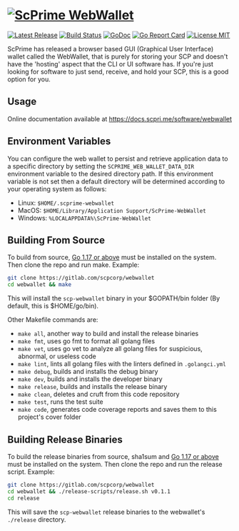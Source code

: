# [![ScPrime WebWallet](https://scpri.me/imagestore/SPRho_256x256.png)](http://scpri.me)

[![Latest Release](https://gitlab.com/scpcorp/webwallet/-/badges/release.svg)](https://gitlab.com/scpcorp/webwallet/-/tags)
[![Build Status](https://gitlab.com/scpcorp/webwallet/badges/main/pipeline.svg)](https://gitlab.com/scpcorp/webwallet/commits/main)
[![GoDoc](https://godoc.org/gitlab.com/scpcorp/webwallet?status.svg)](https://godoc.org/gitlab.com/scpcorp/webwallet)
[![Go Report Card](https://goreportcard.com/badge/gitlab.com/scpcorp/webwallet)](https://goreportcard.com/report/gitlab.com/scpcorp/webwallet)
[![License MIT](https://img.shields.io/badge/License-MIT-brightgreen.svg)](https://gitlab.com/scpcorp/webwallet/-/blob/main/LICENSE)

ScPrime has released a browser based GUI (Graphical User Interface) wallet called the WebWallet, that is purely for storing your SCP and doesn't have the 'hosting' aspect that the CLI or UI software has. If you're just looking for software to just send, receive, and hold your SCP, this is a good option for you.

Usage
-----

Online documentation available at https://docs.scpri.me/software/webwallet

Environment Variables
---------------------

You can configure the web wallet to persist and retrieve application data to a specific directory by setting the `SCPRIME_WEB_WALLET_DATA_DIR` environment variable to the desired directory path. If this environment variable is not set then a default directory will be determined according to your operating system as follows:
  * Linux:   `$HOME/.scprime-webwallet`
  * MacOS:   `$HOME/Library/Application Support/ScPrime-WebWallet`
  * Windows: `%LOCALAPPDATA%\ScPrime-WebWallet`

Building From Source
--------------------

To build from source, [Go 1.17 or above](https://golang.org/doc/install) must be installed on the system. Then clone the repo and run make. Example:

```sh
git clone https://gitlab.com/scpcorp/webwallet
cd webwallet && make
```

This will install the `scp-webwallet` binary in your $GOPATH/bin folder (By default, this is $HOME/go/bin).

Other Makefile commands are:
* `make all`, another way to build and install the release binaries
* `make fmt`, uses go fmt to format all golang files
* `make vet`, uses go vet to analyze all golang files for suspicious, abnormal, or useless code
* `make lint`, lints all golang files with the linters defined in `.golangci.yml`
* `make debug`, builds and installs the debug binary
* `make dev`, builds and installs the developer binary
* `make release`, builds and installs the release binary
* `make clean`, deletes and cruft from this code repository
* `make test`, runs the test suite
* `make code`, generates code coverage reports and saves them to this project's cover folder

Building Release Binaries
-------------------------

To build the release binaries from source, sha1sum and [Go 1.17 or above](https://golang.org/doc/install) must be installed on the system. Then clone the repo and run the release script. Example:

```sh
git clone https://gitlab.com/scpcorp/webwallet
cd webwallet && ./release-scripts/release.sh v0.1.1
cd release
```

This will save the `scp-webwallet` release binaries to the webwallet's `./release` directory.

